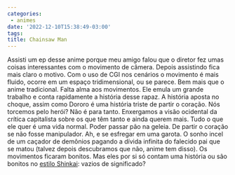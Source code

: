 ```yaml
---
categories:
 - animes
date: '2022-12-10T15:38:49-03:00'
tags:
title: Chainsaw Man
---
```


Assisti um ep desse anime porque meu amigo falou que o diretor fez umas coisas interessantes com o movimento de câmera. Depois assistindo fica mais claro o motivo. Com o uso de CGI nos cenários o movimento é mais fluido,  ocorre em um espaço tridimensional, ou se parece. Bem mais que o anime tradicional. Falta alma aos movimentos. Ele emula um grande trabalho e conta rapidamente a história desse rapaz. A história aposta no choque, assim como Dororo é uma história triste de partir o coração. Nós torcemos pelo herói? Não é para tanto. Enxergamos a visão ocidental da crítica capitalista sobre os que têm tanto e ainda querem mais. Tudo o que ele quer é uma vida normal. Poder passar pão na geleia. De partir o coração se não fosse manipulador. Ah, e se esfregar em uma garota. O sonho incel de um caçador de demônios pagando a dívida infinita do falecido pai que se matou (talvez depois descubramos que não, anime tem disso). Os movimentos ficaram bonitos. Mas eles por si só contam uma história ou são bonitos no [estilo Shinkai](/your-name): vazios de significado?
